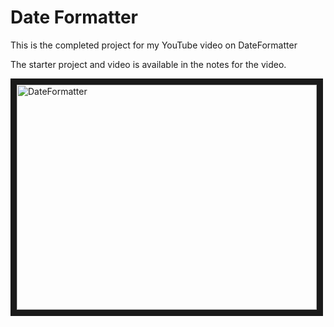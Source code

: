 # Date Formatter	

This is the completed project for my YouTube video on DateFormatter

The starter project and video is available in the notes for the video.

<a href="http://www.youtube.com/watch?feature=player_embedded&v=uqTtTq-Vpvk
" target="_blank"><img src="http://img.youtube.com/vi/uqTtTq-Vpvk/0.jpg" 
alt="DateFormatter" width="480" height="360" border="10" /></a>

